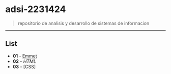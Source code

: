 # adsi-2231424
> repositorio de analisis y desarrollo de sistemas de informacion
---
## List

- **01** - [Emmet](emmet/)
- **02** - *HTML*
- **03** - [CSS]
